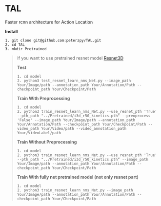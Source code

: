 # TAL
Faster rcnn architecture for Action Location

**Install**

```
1. git clone git@github.com:peterzpy/TAL.git
2. cd TAL
3. mkdir Pretrained
```

> If you want to use pretrained resnet model [Resnet3D](<https://github.com/Tushar-N/pytorch-resnet3d>)
>
> **Test**
>
> ```
> 1. cd model
> 2. python3 test_resnet_learn_nms_Net.py --image_path Your/Image/path --annotation_path Your/Annotation/Path --checkpoint_path Your/Checkpoint/Path
> ```
>
> **Train With Preprocessing**
>
> ``` 
> 1. cd model
> 2. python3 train_resnet_learn_nms_Net.py --use_resnet_pth 'True' --pth_path "../Pretrained/i3d_r50_kinetics.pth" --preoprocess 'False' --image_path Your/Image/path --annotation_path Your/Annotation/Path --checkpoint_path Your/Checkpoint/Path --video_path Your/Video/path --video_annotation_path Your/VideoLabel/path
> ```
>
> **Train Without Preprocessing**
>
> ``` 
> 1. cd model
> 2. python3 train_resnet_learn_nms_Net.py --use_resnet_pth 'True' --pth_path "../Pretrained/i3d_r50_kinetics.pth" --image_path Your/Image/path --annotation_path Your/Annotation/Path --checkpoint_path Your/Checkpoint/Path
> ```
>
> **Train With fully net pretrained model (not only resnet part)**
>
> ``` 
> 1. cd model
> 2. python3 train_resnet_learn_nms_Net.py --image_path Your/Image/path --annotation_path Your/Annotation/Path --checkpoint_path Your/Checkpoint/Path
> ```


